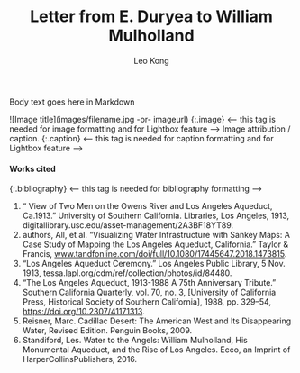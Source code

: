 ﻿---
layout: post
title: "Letter from E. Duryea to William Mulholland"
timelinedate: 1906-05-03
categories: ["Los Angeles Aqueduct"]
author: "Leo Kong"
lat: 37.474109085469706
lng: -118.41036226205256
headertitle: "this is the running title at the top. the default is to display the site title, so to activate the running title you will need to uncomment in the post.html layout"
desc: "A letter from E. Duryea to Mulholland suggesting his interest in investigating the Owens Valley, while still concerning the Reclamation Service regulations."
---
Body text goes here in Markdown


![Image title](images/filename.jpg -or- imageurl)
   {:.image} <-- this tag is needed for image formatting and for Lightbox feature -->
Image attribution / caption.
   {:.caption} <-- this tag is needed for caption formatting and for Lightbox feature -->


#### Works cited


{:.bibliography} <-- this tag is needed for bibliography formatting -->
1. “ View of Two Men on the Owens River and Los Angeles Aqueduct, Ca.1913.” University of Southern California. Libraries, Los Angeles, 1913, digitallibrary.usc.edu/asset-management/2A3BF18YT89. 
2. authors, All, et al. “Visualizing Water Infrastructure with Sankey Maps: A Case Study of Mapping the Los Angeles Aqueduct, California.” Taylor & Francis, www.tandfonline.com/doi/full/10.1080/17445647.2018.1473815. 
3. “Los Angeles Aqueduct Ceremony.” Los Angeles Public Library, 5 Nov. 1913, tessa.lapl.org/cdm/ref/collection/photos/id/84480.  
4. “The Los Angeles Aqueduct, 1913-1988 A 75th Anniversary Tribute.” Southern California Quarterly, vol. 70, no. 3, [University of California Press, Historical Society of Southern California], 1988, pp. 329–54, https://doi.org/10.2307/41171313. 
5. Reisner, Marc. Cadillac Desert: The American West and Its Disappearing Water, Revised Edition. Penguin Books, 2009.
6. Standiford, Les. Water to the Angels: William Mulholland, His Monumental Aqueduct, and the Rise of Los Angeles. Ecco, an Imprint of HarperCollinsPublishers, 2016.